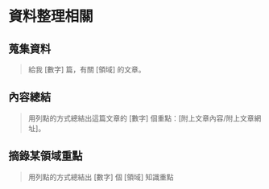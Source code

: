 # 資料整理相關

## 蒐集資料
> 給我 [數字] 篇，有關 [領域] 的文章。

## 內容總結
> 用列點的方式總結出這篇文章的 [數字] 個重點：[附上文章內容/附上文章網址]。

## 摘錄某領域重點
> 用列點的方式總結出 [數字] 個 [領域] 知識重點